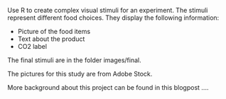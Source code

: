 Use R to create complex visual stimuli for an experiment. The stimuli represent different food choices. They display the following information:
- Picture of the food items  
- Text about the product  
- CO2 label

The final stimuli are in the folder images/final.

The pictures for this study are from Adobe Stock.

More background about this project can be found in this blogpost .... 
